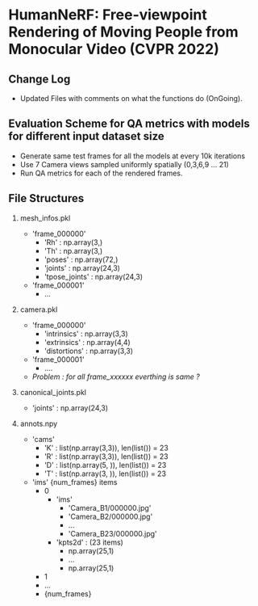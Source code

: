 # HumanNeRF: Free-viewpoint Rendering of Moving People from Monocular Video (CVPR 2022)

## Change Log
 - Updated Files with comments on what the functions do (OnGoing).
## Evaluation Scheme for QA metrics with models for different input dataset size
- Generate same test frames for all the models at every 10k iterations
- Use 7 Camera views sampled uniformly spatially (0,3,6,9 ... 21)
- Run QA metrics for each of the rendered frames.

## File Structures

1. mesh_infos.pkl
    - 'frame_000000'
        - 'Rh'           : np.array(3,)
        - 'Th'           : np.array(3,)
        - 'poses'        : np.array(72,)
        - 'joints'       : np.array(24,3)
        - 'tpose_joints' : np.array(24,3) 
    - 'frame_000001'
        - ...

2. camera.pkl
    - 'frame_000000'
        - 'intrinsics'  : np.array(3,3)
        - 'extrinsics'  : np.array(4,4)
        - 'distortions' : np.array(3,3)
    - 'frame_000001'
        - ....
    - *Problem : for all frame_xxxxxx everthing is same ?*

3. canonical_joints.pkl
    - 'joints' : np.array(24,3)
4. annots.npy
    - 'cams'
        - 'K' : list(np.array(3,3)), len(list()) = 23 
        - 'R' : list(np.array(3,3)), len(list()) = 23
        - 'D' : list(np.array(5, )), len(list()) = 23
        - 'T' : list(np.array(3, )), len(list()) = 23
    - 'ims' {num_frames} items
        - 0
            - 'ims'
                - 'Camera_B1/000000.jpg'
                - 'Camera_B2/000000.jpg'
                - ...
                - 'Camera_B23/000000.jpg'
            - 'kpts2d' : (23 items)
                - np.array(25,1)
                - ...
                - np.array(25,1)
        - 1 
        - ...
        - {num_frames}
            
